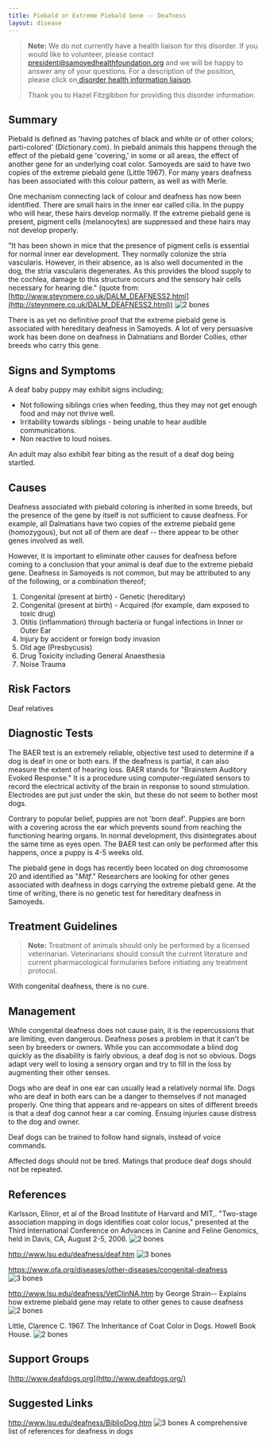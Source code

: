 ```yaml
---
title: Piebald or Extreme Piebald Gene -- Deafness
layout: disease
---
```


> **Note:** We do not currently have a health liaison for this disorder. If you would like to volunteer, please contact[ president@samoyedhealthfoundation.org](mailto:president@samoyedhealthfoundation.org?subject=Questions%20about%20becoming%20a%20Health%20Information%20Liaison%20or%20Reviewer) and we will be happy to answer any of your questions.
> For a description of the position, please click on[ disorder health information liaison](/become-a-health-information-liaison).
>
> Thank you to Hazel Fitzgibbon for providing this disorder information.

## Summary

Piebald is defined as 'having patches of black and white or of other
colors; parti-colored' (Dictionary.com). In piebald animals this
happens through the effect of the piebald gene 'covering,' in some or
all areas, the effect of another gene for an underlying coat color.
Samoyeds are said to have two copies of the extreme piebald gene (Little
1967). For many years deafness has been associated with this colour
pattern, as well as with Merle.

One mechanism connecting lack of colour and deafness has now been
identified. There are small hairs in the inner ear called cilia. In the
puppy who will hear, these hairs develop normally. If the extreme
piebald gene is present, pigment cells (melanocytes) are suppressed and
these hairs may not develop properly.

"It has been shown in mice that the presence of pigment cells is
essential for normal inner ear development. They normally colonize the
stria vascularis. However, in their absence, as is also well documented
in the dog, the stria vascularis degenerates. As this provides the
blood supply to the cochlea, damage to this structure occurs and the
sensory hair cells necessary for hearing die." (quote from:
[http://www.steynmere.co.uk/DALM_DEAFNESS2.html](http://steynmere.co.uk/DALM_DEAFNESS2.html))
![2 bones](/img/2-bones.png)

There is as yet no definitive proof that the extreme piebald gene is
associated with hereditary deafness in Samoyeds. A lot of very
persuasive work has been done on deafness in Dalmatians and Border
Collies, other breeds who carry this gene.

## Signs and Symptoms

A deaf baby puppy may exhibit signs including;

- Not following siblings cries when feeding, thus they may not get
  enough food and may not thrive well.
- Irritability towards siblings - being unable to hear audible
  communications.
- Non reactive to loud noises.

An adult may also exhibit fear biting as the result of a deaf dog being
startled.

## Causes

Deafness associated with piebald coloring is inherited in some breeds,
but the presence of the gene by itself is not sufficient to cause
deafness. For example, all Dalmatians have two copies of the extreme
piebald gene (homozygous), but not all of them are deaf -- there appear
to be other genes involved as well.

However, it is important to eliminate other causes for deafness before
coming to a conclusion that your animal is deaf due to the extreme
piebald gene. Deafness in Samoyeds is not common, but may be attributed
to any of the following, or a combination thereof;

1. Congenital (present at birth) - Genetic (hereditary)
2. Congenital (present at birth) - Acquired (for example, dam exposed
   to toxic drug)
3. Otitis (inflammation) through bacteria or fungal infections in Inner
   or Outer Ear
4. Injury by accident or foreign body invasion
5. Old age (Presbycusis)
6. Drug Toxicity including General Anaesthesia
7. Noise Trauma

## Risk Factors

Deaf relatives

## Diagnostic Tests

The BAER test is an extremely reliable, objective test used to determine
if a dog is deaf in one or both ears. If the deafness is partial, it
can also measure the extent of hearing loss. BAER stands for
"Brainstem Auditory Evoked Response." It is a procedure using
computer-regulated sensors to record the electrical activity of the
brain in response to sound stimulation. Electrodes are put just under
the skin, but these do not seem to bother most dogs.

Contrary to popular belief, puppies are not 'born deaf'. Puppies are
born with a covering across the ear which prevents sound from reaching
the functioning hearing organs. In normal development, this
disintegrates about the same time as eyes open. The BAER test can only
be performed after this happens, once a puppy is 4-5 weeks old.

The piebald gene in dogs has recently been located on dog chromosome 20
and identified as "_Mitf_." Researchers are looking for other genes
associated with deafness in dogs carrying the extreme piebald gene. At
the time of writing, there is no genetic test for hereditary deafness
in Samoyeds.

## Treatment Guidelines

> **Note:** Treatment of animals should only be performed by a licensed
> veterinarian. Veterinarians should consult the current literature and
> current pharmacological formularies before initiating any treatment
> protocol.

With congenital deafness, there is no cure.

## Management

While congenital deafness does not cause pain, it is the repercussions
that are limiting, even dangerous. Deafness poses a problem in that it
can't be seen by breeders or owners. While you can accommodate a blind
dog quickly as the disability is fairly obvious, a deaf dog is not so
obvious. Dogs adapt very well to losing a sensory organ and try to fill
in the loss by augmenting their other senses.

Dogs who are deaf in one ear can usually lead a relatively normal life.
Dogs who are deaf in both ears can be a danger to themselves if not
managed properly. One thing that appears and re-appears on sites of
different breeds is that a deaf dog cannot hear a car coming. Ensuing
injuries cause distress to the dog and owner.

Deaf dogs can be trained to follow hand signals, instead of voice
commands.

Affected dogs should not be bred. Matings that produce deaf dogs should
not be repeated.

## References

Karlsson, Elinor, et al of the Broad Institute of Harvard and MIT,.
"Two-stage association mapping in dogs identifies coat color locus,"
presented at the Third International Conference on Advances in Canine
and Feline Genomics, held in Davis, CA, August 2-5, 2006. ![2
bones](/img/2-bones.png)

<http://www.lsu.edu/deafness/deaf.htm>
![3 bones](/img/3-bones.png)

<https://www.ofa.org/diseases/other-diseases/congenital-deafness>
![3 bones](/img/3-bones.png)

<http://www.lsu.edu/deafness/VetClinNA.htm>
by George Strain-- Explains how extreme piebald gene may relate to
other genes to cause deafness ![2 bones](/img/2-bones.png)

Little, Clarence C. 1967. The Inheritance of Coat Color in Dogs.
Howell Book House. ![2 bones](/img/2-bones.png)

## Support Groups

[http://www.deafdogs.org](http://www.deafdogs.org/)

## Suggested Links

<http://www.lsu.edu/deafness/BiblioDog.htm> ![3
bones](/img/3-bones.png)
A comprehensive list of references for deafness in dogs

